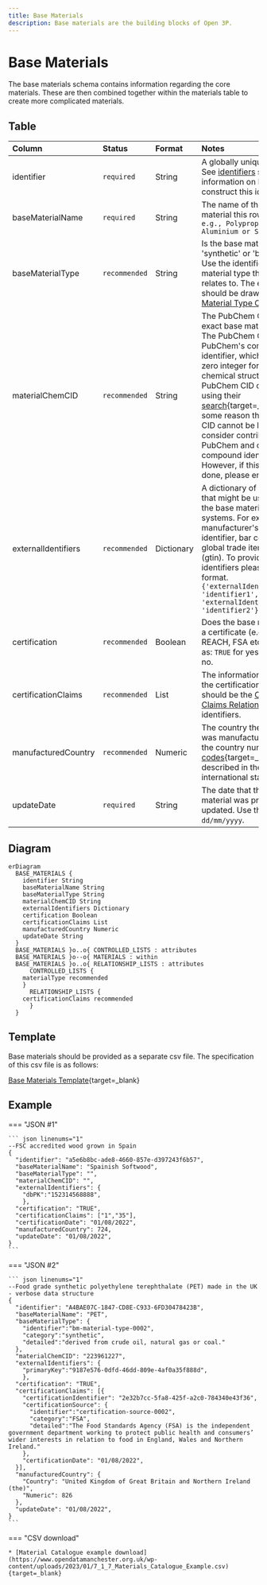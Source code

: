 ```yaml
---
title: Base Materials
description: Base materials are the building blocks of Open 3P.
---
```


# Base Materials

The base materials schema contains information regarding the core materials. These are then combined together within the materials table to create more complicated materials.

## Table
|Column|<div style="width:90px">Status</div>|Format|Notes|
|:-|:-|:-|:-|
|identifier|`required`|String|A globally unique identifier. See [identifiers](../4_Identifiers/4_1_Identifiers.md) section for information on how to construct this identifier|
|baseMaterialName|`required`|String|The name of the base material this row relates to. `e.g., Polypropylene or Aluminium or Silica`|
|baseMaterialType|`recommended`|String|Is the base material 'synthetic' or 'biobased'? Use the identifier of the material type that this row relates to. The entry here should be drawn from the [Material Type Controlled List](../5_Controlled_Lists/5_001_Material_Type.md).|
|materialChemCID|`recommended`|String|The PubChem CID for the exact base material used. The PubChem CID is PubChem's compound identifier, which is a non-zero integer for a unique chemical structure. PubChem CID can be found using their [search](https://pubchem.ncbi.nlm.nih.gov/){target=_blank}. If for some reason the PubChem CID cannot be located, consider contributing to PubChem and create the compound identifier. However, if this cannot be done, please enter `Unknown`.|
|externalIdentifiers|`recommended`|Dictionary|A dictionary of identifiers that might be used to identify the base material in other systems. For example: manufacturer's own internal identifier, bar codes or global trade item number (gtin). To provide external identifiers please follow this format. `{'externalIdentifierName1': 'identifier1', 'externalIdentifierName2': 'identifier2'}`|
|certification|`recommended`|Boolean|Does the base material have a certificate (e.g. FSC, REACH, FSA etc.)? Answer as: `TRUE` for yes and `FALSE` for no.|
|certificationClaims|`recommended`|List|The information regarding the certification. The entries should be the [Certification Claims Relationship List](../6_Relationship_Lists/6_005_Certification_Claims.md) identifiers.|
|manufacturedCountry|`recommended`|Numeric|The country the component was manufactured in. Use the country numeric [ISO codes](https://www.iban.com/country-codes){target=_blank} as described in the ISO 3166 international standard.|
|updateDate|`required`|String|The date that the base material was provided/last updated. Use the format `dd/mm/yyyy`.|

## Diagram

``` mermaid
erDiagram
  BASE_MATERIALS {
    identifier String
    baseMaterialName String
    baseMaterialType String
    materialChemCID String
    externalIdentifiers Dictionary
    certification Boolean
    certificationClaims List
    manufacturedCountry Numeric
    updateDate String
  }
  BASE_MATERIALS }o..o{ CONTROLLED_LISTS : attributes
  BASE_MATERIALS }o--o{ MATERIALS : within
  BASE_MATERIALS }o..o{ RELATIONSHIP_LISTS : attributes
      CONTROLLED_LISTS {
    materialType recommended 
    }
      RELATIONSHIP_LISTS {
    certificationClaims recommended
      }
  }
```

## Template

Base materials should be provided as a separate csv file. The specification of this csv file is as follows:

[Base Materials Template](https://www.open3p.org/wp-content/uploads/2023/09/baseMaterials20230922.csv){target=_blank}

## Example

=== "JSON #1"

    ``` json linenums="1"
    --FSC accredited wood grown in Spain
    {
      "identifier": "a5e6b8bc-ade8-4660-857e-d397243f6b57",
      "baseMaterialName": "Spainish Softwood",
      "baseMaterialType": "",
      "materialChemCID": "",
      "externalIdentifiers": {
        "dbPK":"152314568888",
        },
      "certification": "TRUE",
      "certificationClaims": ["1","35"],
      "certificationDate": "01/08/2022",
      "manufacturedCountry": 724,
      "updateDate": "01/08/2022",
    }
    ```
=== "JSON #2"

    ``` json linenums="1"
    --Food grade synthetic polyethylene terephthalate (PET) made in the UK - verbose data structure
    {
      "identifier": "A4BAE07C-1847-CD8E-C933-6FD30478423B",
      "baseMaterialName": "PET",
      "baseMaterialType": {
        "identifier":"bm-material-type-0002",
        "category":"synthetic",
        "detailed":"derived from crude oil, natural gas or coal."
      },
      "materialChemCID": "223961227",
      "externalIdentifiers": {
        "primaryKey":"9187e576-0dfd-46dd-809e-4af0a35f888d",
        },
      "certification": "TRUE",
      "certificationClaims": [{
        "certificationIdentifier": "2e32b7cc-5fa8-425f-a2c0-784340e43f36",
        "certificationSource": {
          "identifier":"certification-source-0002",
          "category":"FSA",
          "detailed":"The Food Standards Agency (FSA) is the independent government department working to protect public health and consumers’ wider interests in relation to food in England, Wales and Northern Ireland."
        },
        "certificationDate": "01/08/2022",
      }],
      "manufacturedCountry": {
        "Country": "United Kingdom of Great Britain and Northern Ireland (the)",
        "Numeric": 826
      },
      "updateDate": "01/08/2022",
    }
    ```
=== "CSV download"

    * [Material Catalogue example download](https://www.opendatamanchester.org.uk/wp-content/uploads/2023/01/7_1_7_Materials_Catalogue_Example.csv){target=_blank}